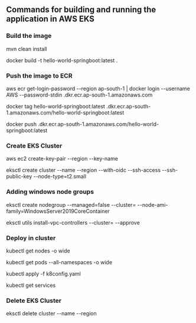 ## Commands for building and running the application in AWS EKS

### Build the image 
mvn clean install

docker build -t hello-world-springboot:latest .

### Push the image to ECR
aws ecr get-login-password --region ap-south-1 | docker login --username AWS --password-stdin <ecr-repo-id>.dkr.ecr.ap-south-1.amazonaws.com

docker tag hello-world-springboot:latest  <ecr-repo-id>.dkr.ecr.ap-south-1.amazonaws.com/hello-world-springboot:latest

docker push <ecr-repo-id>.dkr.ecr.ap-south-1.amazonaws.com/hello-world-springboot:latest


### Create EKS Cluster 
aws ec2 create-key-pair --region <zone> --key-name <key-pair-name>

eksctl create cluster --name <cluster-name> --region <zone> --with-oidc --ssh-access --ssh-public-key <key-pair-name> --node-type=t2.small

### Adding windows node groups 
eksctl create nodegroup --managed=false --cluster=<cluster-name> --node-ami-family=WindowsServer2019CoreContainer

eksctl utils install-vpc-controllers --cluster=<cluster-name> --approve


### Deploy in cluster
kubectl get nodes -o wide

kubectl get pods --all-namespaces -o wide

kubectl apply -f k8config.yaml

kubectl get services


### Delete EKS Cluster
eksctl delete cluster --name <cluster-name> --region <zone>

